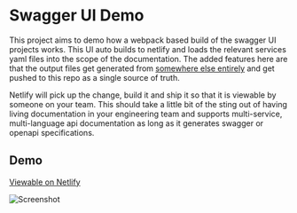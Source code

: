 # Swagger UI Demo

This project aims to demo how a webpack based build of the swagger UI projects works. This UI auto builds to netlify and loads the relevant services yaml files into the scope of the documentation. The added features here are that the output files get generated from [somewhere else entirely](https://github.com/etiennemarais/go-openapi-swag-demo) and get pushed to this repo as a single source of truth.

Netlify will pick up the change, build it and ship it so that it is viewable by someone on your team. This should take a little bit of the sting out of having living documentation in your engineering team and supports multi-service, multi-language api documentation as long as it generates swagger or openapi specifications.

## Demo

[Viewable on Netlify](https://vigilant-kepler-02cd3c.netlify.app)

![Screenshot](https://user-images.githubusercontent.com/4479918/110334729-c317d480-802b-11eb-8acc-a2ed4a23d492.png)
